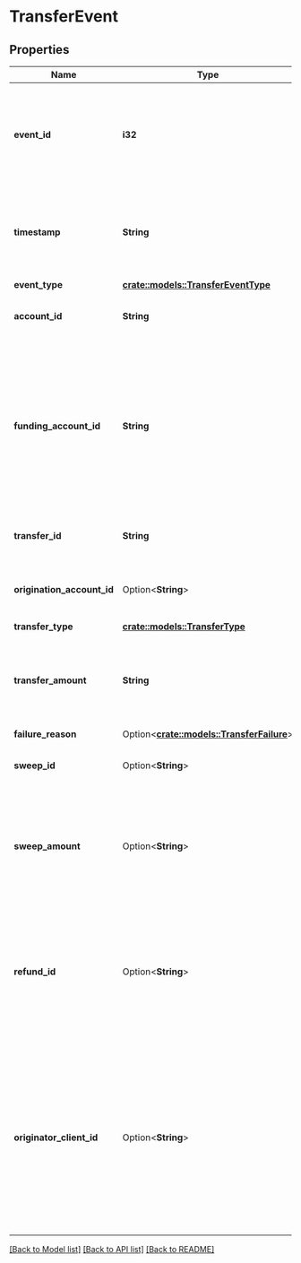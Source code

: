 # TransferEvent

## Properties

Name | Type | Description | Notes
------------ | ------------- | ------------- | -------------
**event_id** | **i32** | Plaid’s unique identifier for this event. IDs are sequential unsigned 64-bit integers. | 
**timestamp** | **String** | The datetime when this event occurred. This will be of the form `2006-01-02T15:04:05Z`. | 
**event_type** | [**crate::models::TransferEventType**](TransferEventType.md) |  | 
**account_id** | **String** | The account ID associated with the transfer. | 
**funding_account_id** | **String** | The id of the funding account to use, available in the Plaid Dashboard. This determines which of your business checking accounts will be credited or debited. | 
**transfer_id** | **String** | Plaid’s unique identifier for a transfer. | 
**origination_account_id** | Option<**String**> | The ID of the origination account that this balance belongs to. | 
**transfer_type** | [**crate::models::TransferType**](TransferType.md) |  | 
**transfer_amount** | **String** | The amount of the transfer (decimal string with two digits of precision e.g. \"10.00\"). | 
**failure_reason** | Option<[**crate::models::TransferFailure**](TransferFailure.md)> |  | 
**sweep_id** | Option<**String**> | Plaid’s unique identifier for a sweep. | 
**sweep_amount** | Option<**String**> | A signed amount of how much was `swept` or `return_swept` (decimal string with two digits of precision e.g. \"-5.50\"). | 
**refund_id** | Option<**String**> | Plaid’s unique identifier for a refund. A non-null value indicates the event is for the associated refund of the transfer. | 
**originator_client_id** | Option<**String**> | The Plaid client ID that is the originator of the transfer that this event applies to. Only present if the transfer was created on behalf of another client as a third-party sender (TPS). | 

[[Back to Model list]](../README.md#documentation-for-models) [[Back to API list]](../README.md#documentation-for-api-endpoints) [[Back to README]](../README.md)


